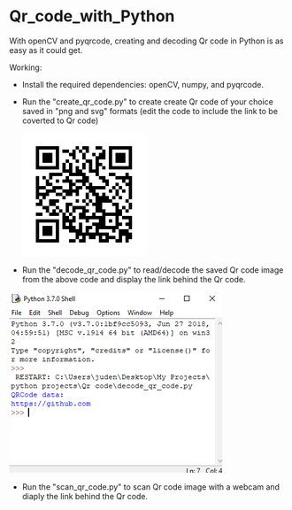 # Qr_code_with_Python

With openCV and pyqrcode, creating and decoding Qr code in Python is as easy as it could get.

Working:
- Install the required dependencies: openCV, numpy, and pyqrcode.
- Run the "create_qr_code.py" to create create Qr code of your choice saved in "png and svg" formats (edit the code to include the link to be coverted to Qr code)

     ![My Image](myqr.png)


- Run the "decode_qr_code.py" to read/decode the saved Qr code image from the above code and display the link behind the Qr code.

![My Image](qr_result.png)


- Run the "scan_qr_code.py" to scan Qr code image with a webcam and diaply the link behind the Qr code.
